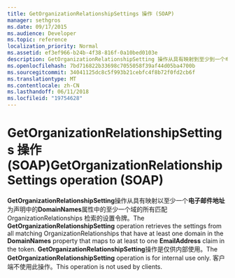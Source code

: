 ```yaml
---
title: GetOrganizationRelationshipSettings 操作 (SOAP)
manager: sethgros
ms.date: 09/17/2015
ms.audience: Developer
ms.topic: reference
localization_priority: Normal
ms.assetid: ef3ef966-b24b-4f38-816f-0a10bed0103e
description: GetOrganizationRelationshipSetting 操作从具有映射到至少到一个电子邮件地址声明令牌中的 DomainNames 属性中的至少一个域的所有匹配 OrganizationRelationships 检索的设置。 GetOrganizationRelationshipSetting 操作是仅供内部使用。 客户端不使用此操作。
ms.openlocfilehash: 7bd716822b33698c7055058f39af44d05ba4700b
ms.sourcegitcommit: 34041125dc8c5f993b21cebfc4f8b72f0fd2cb6f
ms.translationtype: MT
ms.contentlocale: zh-CN
ms.lasthandoff: 06/11/2018
ms.locfileid: "19754628"
---
```

# <a name="getorganizationrelationshipsettings-operation-soap"></a><span data-ttu-id="a865d-105">GetOrganizationRelationshipSettings 操作 (SOAP)</span><span class="sxs-lookup"><span data-stu-id="a865d-105">GetOrganizationRelationshipSettings operation (SOAP)</span></span>

<span data-ttu-id="a865d-106">**GetOrganizationRelationshipSetting**操作从具有映射以至少一个**电子邮件地址**为声明中的**DomainNames**属性中的至少一个域的所有匹配 OrganizationRelationships 检索的设置令牌。</span><span class="sxs-lookup"><span data-stu-id="a865d-106">The **GetOrganizationRelationshipSetting** operation retrieves the settings from all matching OrganizationRelationships that have at least one domain in the **DomainNames** property that maps to at least to one **EmailAddress** claim in the token.</span></span> <span data-ttu-id="a865d-107">**GetOrganizationRelationshipSetting**操作是仅供内部使用。</span><span class="sxs-lookup"><span data-stu-id="a865d-107">The **GetOrganizationRelationshipSetting** operation is for internal use only.</span></span> <span data-ttu-id="a865d-108">客户端不使用此操作。</span><span class="sxs-lookup"><span data-stu-id="a865d-108">This operation is not used by clients.</span></span> 
  

